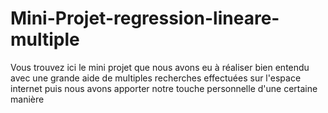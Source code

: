 # Mini-Projet-regression-lineare-multiple
Vous trouvez ici le mini projet que nous avons eu à réaliser bien entendu avec une grande aide de multiples recherches effectuées sur l'espace internet puis nous avons apporter notre touche personnelle d'une certaine manière
